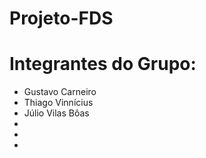 # Projeto-FDS

# Integrantes do Grupo:
- Gustavo Carneiro  
- Thiago Vinnícius 
- Júlio Vilas Bôas
-
-
-
